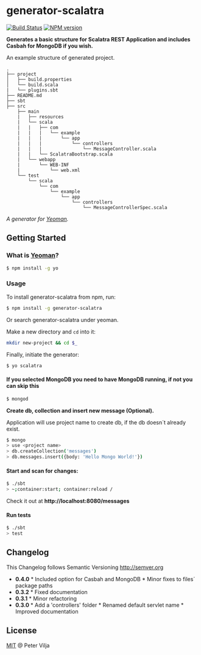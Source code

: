 # generator-scalatra
[![Build Status](https://secure.travis-ci.org/peter-vilja/generator-scalatra.png?branch=master)](https://travis-ci.org/peter-vilja/generator-scalatra)
[![NPM version](https://badge.fury.io/js/generator-scalatra.png)](http://badge.fury.io/js/generator-scalatra)

**Generates a basic structure for Scalatra REST Application and includes Casbah for MongoDB if you wish.**

An example structure of generated project.

    .
    ├── project
    │   ├── build.properties
    │   └── build.scala
    |   └── plugins.sbt
    ├── README.md
    ├── sbt
    ├── src
        ├── main
        |   ├── resources
        |   └── scala
        |   |   ├── com
        |   |   |   └── example
        |   |   |       └── app
        |   |   |           └── controllers
        |   |   |               └── MessageController.scala
        |   |   └── ScalatraBootstrap.scala
        |   └── webapp
        |       └── WEB-INF
        |           └── web.xml
        └── test
            └── scala
                └── com
                    └── example
                        └── app
                            └── controllers
                                └── MessageControllerSpec.scala


*A generator for [Yeoman](http://yeoman.io).*

## Getting Started

### What is [Yeoman](http://yeoman.io)?

```sh
$ npm install -g yo
```

### Usage

To install generator-scalatra from npm, run:

```sh
$ npm install -g generator-scalatra
```

Or search generator-scalatra under yeoman.

Make a new directory and ```cd``` into it:

```sh
mkdir new-project && cd $_
```

Finally, initiate the generator:

```sh
$ yo scalatra
```

#### If you selected MongoDB you need to have MongoDB running, if not you can skip this

```sh
$ mongod
```
**Create db, collection and insert new message (Optional).**

Application will use project name to create db, if the db doesn´t already exist.

```sh
$ mongo
> use <project name>
> db.createCollection('messages')
> db.messages.insert({body: 'Hello Mongo World!'})
```

#### Start and scan for changes:

```sh
$ ./sbt
> ~;container:start; container:reload /
```

Check it out at **http://localhost:8080/messages**

#### Run tests

```sh
$ ./sbt
> test
```

## Changelog

This Changelog follows Semantic Versioning http://semver.org

* **0.4.0**
      * Included option for Casbah and MongoDB
      * Minor fixes to files´ package paths
* **0.3.2**
      * Fixed documentation
* **0.3.1**
      * Minor refactoring
* **0.3.0**
      * Add a 'controllers' folder
      * Renamed default servlet name
      * Improved documentation

## License

[MIT](http://en.wikipedia.org/wiki/MIT_License) @ Peter Vilja
